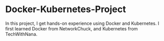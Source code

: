 # Docker-Kubernetes-Project
In this project, I get hands-on experience using Docker and Kubernetes. I first learned Docker from NetworkChuck, and Kubernetes from TechWithNana.
